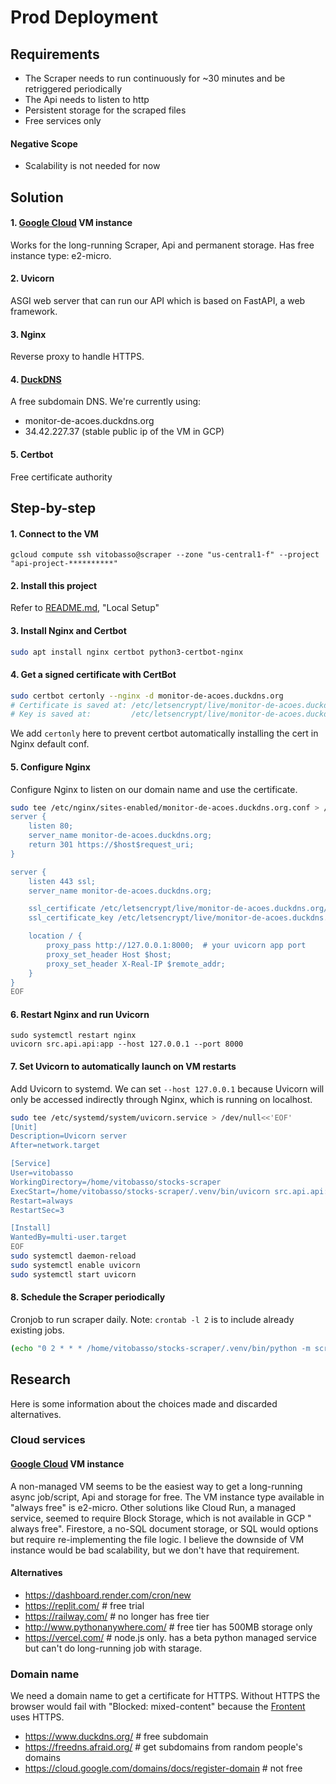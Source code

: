 # Prod Deployment

## Requirements

- The Scraper needs to run continuously for ~30 minutes and be retriggered periodically
- The Api needs to listen to http
- Persistent storage for the scraped files
- Free services only

#### Negative Scope

- Scalability is not needed for now

## Solution

#### 1. [Google Cloud](https://cloud.google.com) VM instance

Works for the long-running Scraper, Api and permanent storage.
Has free instance type: e2-micro.

#### 2. Uvicorn

ASGI web server that can run our API which is based on FastAPI, a web framework.

#### 3. Nginx

Reverse proxy to handle HTTPS.

#### 4. [DuckDNS](https://www.duckdns.org/)

A free subdomain DNS.
We're currently using:

- monitor-de-acoes.duckdns.org
- 34.42.227.37 (stable public ip of the VM in GCP)

#### 5. Certbot

Free certificate authority

## Step-by-step

#### 1. Connect to the VM

```
gcloud compute ssh vitobasso@scraper --zone "us-central1-f" --project "api-project-**********"
```

#### 2. Install this project

Refer to [README.md](../README.md), "Local Setup"

#### 3. Install Nginx and Certbot

```bash
sudo apt install nginx certbot python3-certbot-nginx
```

#### 4. Get a signed certificate with CertBot

```bash
sudo certbot certonly --nginx -d monitor-de-acoes.duckdns.org
# Certificate is saved at: /etc/letsencrypt/live/monitor-de-acoes.duckdns.org/fullchain.pem
# Key is saved at:         /etc/letsencrypt/live/monitor-de-acoes.duckdns.org/privkey.pem
```

We add `certonly` here to prevent certbot automatically installing the cert in Nginx default conf.

#### 5. Configure Nginx

Configure Nginx to listen on our domain name and use the certificate.

```bash
sudo tee /etc/nginx/sites-enabled/monitor-de-acoes.duckdns.org.conf > /dev/null <<'EOF'
server {
    listen 80;
    server_name monitor-de-acoes.duckdns.org;
    return 301 https://$host$request_uri;
}

server {
    listen 443 ssl;
    server_name monitor-de-acoes.duckdns.org;

    ssl_certificate /etc/letsencrypt/live/monitor-de-acoes.duckdns.org/fullchain.pem;
    ssl_certificate_key /etc/letsencrypt/live/monitor-de-acoes.duckdns.org/privkey.pem;

    location / {
        proxy_pass http://127.0.0.1:8000;  # your uvicorn app port
        proxy_set_header Host $host;
        proxy_set_header X-Real-IP $remote_addr;
    }
}
EOF
```

#### 6. Restart Nginx and run Uvicorn

```
sudo systemctl restart nginx
uvicorn src.api.api:app --host 127.0.0.1 --port 8000
```

#### 7. Set Uvicorn to automatically launch on VM restarts

Add Uvicorn to systemd. 
We can set `--host 127.0.0.1` because Uvicorn will only be accessed indirectly through Nginx, which is running on localhost.

```bash
sudo tee /etc/systemd/system/uvicorn.service > /dev/null<<'EOF'
[Unit]
Description=Uvicorn server
After=network.target

[Service]
User=vitobasso
WorkingDirectory=/home/vitobasso/stocks-scraper
ExecStart=/home/vitobasso/stocks-scraper/.venv/bin/uvicorn src.api.api:app --host 127.0.0.1 --port 8000
Restart=always
RestartSec=3

[Install]
WantedBy=multi-user.target
EOF
sudo systemctl daemon-reload
sudo systemctl enable uvicorn
sudo systemctl start uvicorn
```

#### 8. Schedule the Scraper periodically

Cronjob to run scraper daily.
Note: `crontab -l 2` is to include already existing jobs.

```bash
(echo "0 2 * * * /home/vitobasso/stocks-scraper/.venv/bin/python -m scraper >> /home/vitobasso/scraper.log 2>&1") | crontab -
```

## Research

Here is some information about the choices made and discarded alternatives.

### Cloud services

#### [Google Cloud](https://cloud.google.com) VM instance

A non-managed VM seems to be the easiest way to get a long-running async job/script, Api and storage for free.
The VM instance type available in "always free" is e2-micro.
Other solutions like Cloud Run, a managed service, seemed to require Block Storage, which is not available in GCP "
always free".
Firestore, a no-SQL document storage, or SQL would options but require re-implementing the file logic.
I believe the downside of VM instance would be bad scalability, but we don't have that requirement.

#### Alternatives

- https://dashboard.render.com/cron/new
- https://replit.com/ # free trial
- https://railway.com/ # no longer has free tier
- http://www.pythonanywhere.com/ # free tier has 500MB storage only
- https://vercel.com/ # node.js only. has a beta python managed service but can't do long-running job with starage.

### Domain name

We need a domain name to get a certificate for HTTPS.
Without HTTPS the browser would fail with "Blocked: mixed-content" because
the [Frontent](https://github.com/vitobasso/stocks-dashboard-web) uses HTTPS.

- https://www.duckdns.org/ # free subdomain
- https://freedns.afraid.org/ # get subdomains from random people's domains
- https://cloud.google.com/domains/docs/register-domain # not free